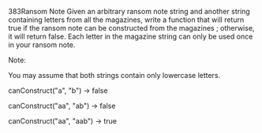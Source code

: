 383Ransom Note 
Given an arbitrary ransom note string and another string containing letters from all the magazines, write a function that will return true if the ransom note can be constructed from the magazines ; otherwise, it will return false.
Each letter in the magazine string can only be used once in your ransom note.

Note:

You may assume that both strings contain only lowercase letters.

canConstruct("a", "b") -> false

canConstruct("aa", "ab") -> false

canConstruct("aa", "aab") -> true
